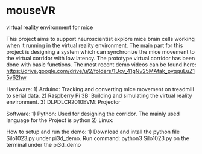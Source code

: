 # mouseVR
virtual reality environment for mice

This project aims to support neuroscientist explore mice brain cells working when it running in the virtual reality environment. The main part for this project is designing a system which can synchronize the mice movement to the virtual corridor with low latency. The prototype virtual corridor has been done with basic functions. The most recent demo videos can be found here: https://drive.google.com/drive/u/2/folders/1Ucv_41gNv25MAfak_pyqquLuZ15v62hw 

Hardware: 1) Arduino: Tracking and converting mice movement on treadmill to serial data. 
          2) Raspberry Pi 3B: Building and simulating the virtual reality environment. 
          3) DLPDLCR2010EVM: Projector

Software: 1) Python: Used for designing the corridor. The mainly used language for the Project is python 
          2) Linux: 

How to setup and run the demo: 1) Download and intall the python file Silo1023.py under pi3d_demo. Run command: python3 Silo1023.py on the terminal under the pi3d_demo 
